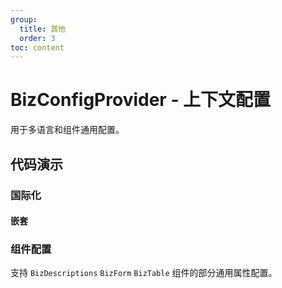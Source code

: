 ```yaml
---
group:
  title: 其他
  order: 3
toc: content
---
```


# BizConfigProvider - 上下文配置

用于多语言和组件通用配置。

## 代码演示

### 国际化

<code src="./demos/basic.tsx"></code>

#### 嵌套

<code src="./demos/nested.tsx"></code>

### 组件配置

支持 `BizDescriptions` `BizForm` `BizTable` 组件的部分通用属性配置。

<code src="./demos/comp.tsx"></code>
